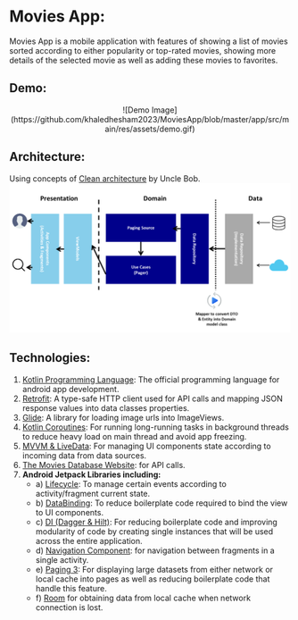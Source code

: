 # Movies App:

Movies App is a mobile application with features of showing a list of movies sorted according to
either popularity or top-rated movies, showing more details of the selected movie as well as adding
these movies to favorites.

## Demo:

<p align="center">
![Demo Image](https://github.com/khaledhesham2023/MoviesApp/blob/master/app/src/main/res/assets/demo.gif)
</p>


## Architecture:

Using concepts of [Clean architecture]((https://developer.android.com/topic/architecture)) by Uncle Bob.
![Demo Image](https://github.com/khaledhesham2023/MoviesApp/blob/master/app/src/main/res/assets/architecture.png)


## Technologies:

1. [Kotlin Programming Language](https://kotlinlang.org/): The official programming language for android app development. 
2. [Retrofit](https://square.github.io/retrofit/): A type-safe HTTP client used for API calls and mapping JSON response values into data classes properties.
3. [Glide](https://github.com/bumptech/glide): A library for loading image urls into ImageViews. 
4. [Kotlin Coroutines](https://developer.android.com/kotlin/coroutines): For running long-running tasks in background threads to reduce heavy load on main thread and avoid app freezing.
5. [MVVM & LiveData](https://www.geeksforgeeks.org/mvvm-model-view-viewmodel-architecture-pattern-in-android/): For managing UI components state according to incoming data from data sources.
6. [The Movies Database Website](https://developer.themoviedb.org/): for API calls.
7. **Android Jetpack Libraries including:**
    - a) [Lifecycle](https://developer.android.com/jetpack/androidx/releases/lifecycle): To manage certain events according to activity/fragment current state.
    - b) [DataBinding](https://developer.android.com/topic/libraries/data-binding): To reduce boilerplate code required to bind the view to UI components.
    - c) [DI (Dagger & Hilt)](https://dagger.dev/hilt/): For reducing boilerplate code and improving modularity of code by creating single instances that will be used across the entire application.
    - d) [Navigation Component](https://developer.android.com/jetpack/androidx/releases/navigation): for navigation between fragments in a single activity.
    - e) [Paging 3](https://developer.android.com/topic/libraries/architecture/paging/v3-overview): For displaying large datasets from either network or local cache into pages as well as reducing boilerplate code that handle this feature.
    - f) [Room](https://developer.android.com/jetpack/androidx/releases/room) for obtaining data from local cache when network connection is lost.